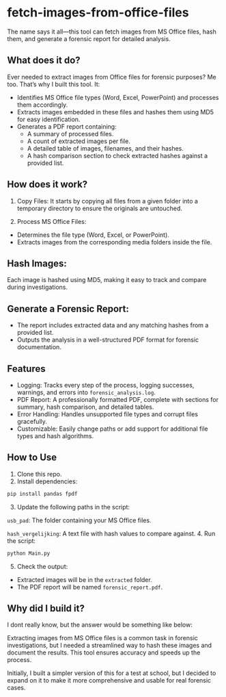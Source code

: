 # fetch-images-from-office-files
The name says it all—this tool can fetch images from MS Office files, hash them, and generate a forensic report for detailed analysis.

## What does it do?
Ever needed to extract images from Office files for forensic purposes? Me too. That’s why I built this tool. It:

* Identifies MS Office file types (Word, Excel, PowerPoint) and processes them accordingly.
* Extracts images embedded in these files and hashes them using MD5 for easy identification.
* Generates a PDF report containing:
  * A summary of processed files.
  * A count of extracted images per file.
  * A detailed table of images, filenames, and their hashes.
  * A hash comparison section to check extracted hashes against a provided list.

## How does it work?
1. Copy Files:
  It starts by copying all files from a given folder into a temporary directory to ensure the originals are untouched.

2. Process MS Office Files:
* Determines the file type (Word, Excel, or PowerPoint).
* Extracts images from the corresponding media folders inside the file.

## Hash Images:
Each image is hashed using MD5, making it easy to track and compare during investigations.

## Generate a Forensic Report:
* The report includes extracted data and any matching hashes from a provided list.
* Outputs the analysis in a well-structured PDF format for forensic documentation.

## Features
* Logging: Tracks every step of the process, logging successes, warnings, and errors into `forensic_analysis.log`.
* PDF Report: A professionally formatted PDF, complete with sections for summary, hash comparison, and detailed tables.
* Error Handling: Handles unsupported file types and corrupt files gracefully.
* Customizable: Easily change paths or add support for additional file types and hash algorithms.

## How to Use
1. Clone this repo.
2. Install dependencies:
```bash
pip install pandas fpdf
```
3. Update the following paths in the script:

`usb_pad`: The folder containing your MS Office files.

`hash_vergelijking`: A text file with hash values to compare against.
4. Run the script:
```bash
python Main.py
```
5. Check the output:
* Extracted images will be in the `extracted` folder.
* The PDF report will be named `forensic_report.pdf`.

## Why did I build it?
I dont really know, but the answer would be something like below:

Extracting images from MS Office files is a common task in forensic investigations, but I needed a streamlined way to hash these images and document the results. This tool ensures accuracy and speeds up the process.

Initially, I built a simpler version of this for a test at school, but I decided to expand on it to make it more comprehensive and usable for real forensic cases.